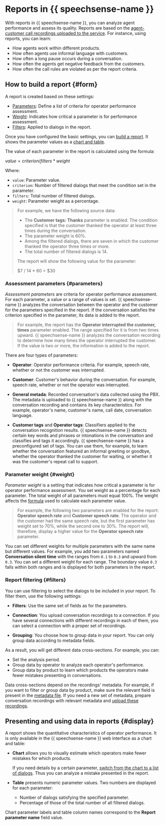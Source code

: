 # Reports in {{ speechsense-name }}

With reports in {{ speechsense-name }}, you can analyze agent performance and assess its quality. Reports are based on the [agent-customer call recordings uploaded to the service](../operations/data/upload-data.md). For instance, using reports, you can learn:

* How agents work within different products.
* How often agents use informal language with customers.
* How often a long pause occurs during a conversation.
* How often the agents get negative feedback from the customers.
* How often the call rules are violated as per the report criteria.

## How to build a report {#form}

A report is created based on these settings:

* [Parameters](#parameters): Define a list of criteria for operator performance assessment.
* [Weight](#weight): Indicates how critical a parameter is for performance assessment.
* [Filters](#filters): Applied to dialogs in the report.

Once you have configured the basic settings, you can [build a report](../operations/data/manage-reports.md). It shows the parameter values as a [chart and table](#display).

The value of each parameter in the report is calculated using the formula:

$value = criterion / filters * weight$

Where:

* `value`: Parameter value.
* `criterion`: Number of filtered dialogs that meet the condition set in the parameter.
* `filters`: Total number of filtered dialogs.
* `weight`: Parameter weight as a percentage.

> For example, we have the following source data:
>
> * The **Customer tags: Thanks** parameter is enabled. The condition specified is that the customer thanked the operator at least three times during the conversation.
> * The parameter weight is 60%.
> * Among the filtered dialogs, there are seven in which the customer thanked the operator three times or more.
> * The total number of filtered dialogs is 14.
>
> The report will show the following value for the parameter:
>
> $7 / 14 * 60 = $30

### Assessment parameters {#parameters}

_Assessment parameters_ are criteria for operator performance assessment. For each parameter, a value or a range of values is set. {{ speechsense-name }} analyzes the conversation between the operator and the customer for the parameters specified in the report. If the conversation satisfies the criterion specified in the parameter, its data is added to the report.

> For example, the report has the **Operator interrupted the customer, times** parameter enabled. The range specified for it is from two times upward. {{ speechsense-name }} analyzes the conversation recording to determine how many times the operator interrupted the customer. If the value is two or more, the information is added to the report.

There are four types of parameters:

* **Operator**: Operator performance criteria. For example, speech rate, whether or not the customer was interrupted.

* **Customer**: Customer's behavior during the conversation. For example, speech rate, whether or not the operator was interrupted.

* **General metada**: Recorded conversation's data collected using the PBX. The metadata is uploaded to {{ speechsense-name }} along with the conversation recording and contains its key characteristics. For example, operator's name, customer's name, call date, conversation language.

* **Customer tags** and **Operator tags**: Classifiers applied to the conversation recognition results. {{ speechsense-name }} detects certain key words and phrases or intonations in the conversation and classifies and tags it accordingly. {{ speechsense-name }} has a preconfigured set of tags. You can use them, for example, to learn whether the conversation featured an informal greeting or goodbye, whether the operator thanked the customer for waiting, or whether it was the customer's repeat call to support.

### Parameter weight {#weight}

_Parameter weight_ is a setting that indicates how critical a parameter is for operator performance assessment. You set weight as a percentage for each parameter. The total weight of all parameters must equal 100%. The weight affects the [formula](#form) used to calculate each parameter value.

> For example, the following two parameters are enabled for the report: **Operator speech rate** and **Customer speech rate**. The operator and the customer had the same speech rate, but the first parameter has weight set to 70%, while the second one to 30%. The report will, therefore, display a higher value for the **Operator speech rate** parameter.

You can set different weights for multiple parameters with the same name but different values. For example, you add two parameters named **Conversation silent time** with the ranges from `0.1` to `0.3` and upward from `0.3`. You can set a different weight for each range. The boundary value `0.3` falls within both ranges and is displayed for both parameters in the report.

### Report filtering {#filters}

You can use filtering to select the dialogs to be included in your report. To filter them, use the following settings:

* **Filters**: Use the same set of fields as for the parameters.

* **Connection**: You upload conversation recordings to a connection. If you have several connections with different recordings in each of them, you can select a connection with a proper set of recordings.

* **Grouping**: You choose how to group data in your report. You can only group data according to metadata fields.

As a result, you will get different data cross-sections. For example, you can:

* Set the analysis period.
* Group data by operator to analyze each operator's performance.
* Group data by product to learn which products the operators make fewer mistakes presenting in conversations.

Data cross-sections depend on the recordings' metadata. For example, if you want to filter or group data by product, make sure the relevant field is present in the [metadata file](../quickstart.md#set-space). If you need a new set of metadata, prepare conversation recordings with relevant metadata and [upload these recordings](../operations/data/upload-data.md).

## Presenting and using data in reports {#display}

A report shows the quantitative characteristics of operator performance. It is only available in the {{ speechsense-name }} web interface as a chart and table:

* **Chart** allows you to visually estimate which operators make fewer mistakes for which products.

   If you need details by a certain parameter, [switch from the chart to a list of dialogs](../operations/data/manage-reports.md#go-to-a-dialog). Thus you can analyze a mistake presented in the report.

* **Table** presents numeric parameter values. Two numbers are displayed for each parameter:

   * Number of dialogs satisfying the specified parameter.
   * Percentage of those of the total number of all filtered dialogs.


Chart parameter labels and table column names correspond to the **Report parameter name** field value.
